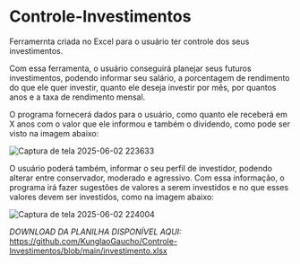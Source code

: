 # Controle-Investimentos
Ferramernta criada no Excel para o usuário ter controle dos seus investimentos.


Com essa ferramenta, o usuário conseguirá planejar seus futuros investimentos, podendo informar seu salário, a porcentagem de rendimento do que ele quer investir, quanto ele deseja investir por mês, por quantos anos e a taxa de rendimento mensal.

O programa fornecerá dados para o usuário, como quanto ele receberá em X anos com o valor que ele informou e também o dividendo, como pode ser visto na imagem abaixo:

![Captura de tela 2025-06-02 223633](https://github.com/user-attachments/assets/b362a4c0-6279-4a6b-9520-126e866b869c)

O usuário poderá também, informar o seu perfil de investidor, podendo alterar entre conservador, moderado e agressivo. Com essa informação, o programa irá fazer sugestões de valores a serem investidos e no que esses valores devem ser investidos, como na imagem abaixo:

![Captura de tela 2025-06-02 224004](https://github.com/user-attachments/assets/aaf56e34-29b2-4d8f-8df3-c2647e2e2784)


*DOWNLOAD DA PLANILHA DISPONÍVEL AQUI:* https://github.com/KunglaoGaucho/Controle-Investimentos/blob/main/investimento.xlsx
